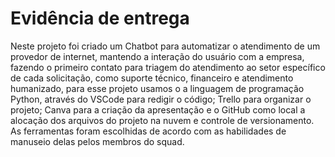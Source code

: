 # Evidência de entrega

Neste projeto foi criado um Chatbot para automatizar o atendimento de um provedor de internet, mantendo a interação do usuário com a empresa, fazendo o primeiro contato para triagem do atendimento ao setor específico de cada solicitação, como suporte técnico, financeiro e atendimento humanizado, para esse projeto usamos o a linguagem de programação Python, através do VSCode para redigir o código; Trello para organizar o projeto; Canva para a criação da apresentação e o GitHub como local a alocação dos arquivos do projeto na nuvem e controle de versionamento. As ferramentas foram escolhidas de acordo com as habilidades de manuseio delas pelos membros do squad.
